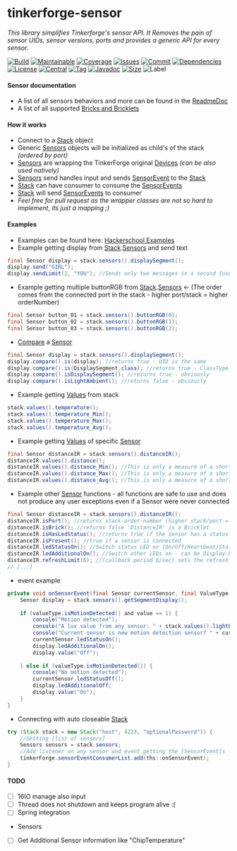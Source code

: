 # tinkerforge-sensor
*This library simplifies Tinkerforge's sensor API.*
*It Removes the pain of sensor UIDs, sensor versions, ports and provides a generic API for every sensor.*

[![Build][build_shield]][build_link]
[![Maintainable][maintainable_shield]][maintainable_link]
[![Coverage][coverage_shield]][coverage_link]
[![Issues][issues_shield]][issues_link]
[![Commit][commit_shield]][commit_link]
[![Dependencies][dependency_shield]][dependency_link]
[![License][license_shield]][license_link]
[![Central][central_shield]][central_link]
[![Tag][tag_shield]][tag_link]
[![Javadoc][javadoc_shield]][javadoc_link]
[![Size][size_shield]][size_shield]
![Label][label_shield]

[build_shield]: https://github.com/YunaBraska/tinkerforge-sensor/workflows/JAVA_CI/badge.svg
[build_link]: https://github.com/YunaBraska/tinkerforge-sensor/actions?query=workflow%3AJAVA_CI
[maintainable_shield]: https://img.shields.io/codeclimate/maintainability/YunaBraska/tinkerforge-sensor?style=flat-square
[maintainable_link]: https://codeclimate.com/github/YunaBraska/tinkerforge-sensor/maintainability
[coverage_shield]: https://img.shields.io/codeclimate/coverage/YunaBraska/tinkerforge-sensor?style=flat-square
[coverage_link]: https://codeclimate.com/github/YunaBraska/tinkerforge-sensor/test_coverage
[issues_shield]: https://img.shields.io/github/issues/YunaBraska/tinkerforge-sensor?style=flat-square
[issues_link]: https://github.com/YunaBraska/tinkerforge-sensor/commits/master
[commit_shield]: https://img.shields.io/github/last-commit/YunaBraska/tinkerforge-sensor?style=flat-square
[commit_link]: https://github.com/YunaBraska/tinkerforge-sensor/issues
[license_shield]: https://img.shields.io/github/license/YunaBraska/tinkerforge-sensor?style=flat-square
[license_link]: https://github.com/YunaBraska/tinkerforge-sensor/blob/master/LICENSE
[dependency_shield]: https://img.shields.io/librariesio/github/YunaBraska/tinkerforge-sensor?style=flat-square
[dependency_link]: https://libraries.io/github/YunaBraska/tinkerforge-sensor
[central_shield]: https://img.shields.io/maven-central/v/berlin.yuna/tinkerforge-sensor?style=flat-square
[central_link]:https://search.maven.org/artifact/berlin.yuna/tinkerforge-sensor
[tag_shield]: https://img.shields.io/github/v/tag/YunaBraska/tinkerforge-sensor?style=flat-square
[tag_link]: https://github.com/YunaBraska/tinkerforge-sensor/releases
[javadoc_shield]: https://javadoc.io/badge2/berlin.yuna/tinkerforge-sensor/javadoc.svg?style=flat-square
[javadoc_link]: https://javadoc.io/doc/berlin.yuna/tinkerforge-sensor
[size_shield]: https://img.shields.io/github/repo-size/YunaBraska/tinkerforge-sensor?style=flat-square
[label_shield]: https://img.shields.io/badge/Yuna-QueenInside-blueviolet?style=flat-square
[gitter_shield]: https://img.shields.io/gitter/room/YunaBraska/nats-streaming-server-embedded?style=flat-square
[gitter_link]: https://gitter.im/nats-streaming-server-embedded/Lobby

#### Sensor documentation
* A list of all sensors behaviors and more can be found in the [ReadmeDoc](readmeDoc/README.md)
* A list of all supported [Bricks and Bricklets](https://github.com/YunaBraska/tinkerforge-sensor/tree/master/src/main/java/berlin/yuna/tinkerforgesensor/model/sensor)

#### How it works
* Connect to a [Stack](https://github.com/YunaBraska/tinkerforge-sensor/blob/master/src/main/java/berlin/yuna/tinkerforgesensor/logic/Stack.java) object
* Generic [Sensors](https://github.com/YunaBraska/tinkerforge-sensor/blob/master/src/main/java/berlin/yuna/tinkerforgesensor/model/sensor/Sensor.java) objects will be initialized as child's of the stack *(ordered by port)*
* [Sensors](https://github.com/YunaBraska/tinkerforge-sensor/blob/master/src/main/java/berlin/yuna/tinkerforgesensor/model/sensor/Sensor.java) are wrapping the TinkerForge original [Devices](https://www.tinkerforge.com/en/doc/Software/Device_Identifier.html) *(can be also used natively)*
* [Sensors](https://github.com/YunaBraska/tinkerforge-sensor/blob/master/src/main/java/berlin/yuna/tinkerforgesensor/model/sensor/Sensor.java) send handles input and sends [SensorEvent](https://github.com/YunaBraska/tinkerforge-sensor/blob/master/src/main/java/berlin/yuna/tinkerforgesensor/model/type/SensorEvent.java) to the [Stack](https://github.com/YunaBraska/tinkerforge-sensor/blob/master/src/main/java/berlin/yuna/tinkerforgesensor/logic/Stack.java)
* [Stack](https://github.com/YunaBraska/tinkerforge-sensor/blob/master/src/main/java/berlin/yuna/tinkerforgesensor/logic/Stack.java) can have consumer to consume the [SensorEvents](https://github.com/YunaBraska/tinkerforge-sensor/blob/master/src/main/java/berlin/yuna/tinkerforgesensor/model/type/SensorEvent.java)
* [Stack](https://github.com/YunaBraska/tinkerforge-sensor/blob/master/src/main/java/berlin/yuna/tinkerforgesensor/logic/Stack.java) will send [SensorEvents](https://github.com/YunaBraska/tinkerforge-sensor/blob/master/src/main/java/berlin/yuna/tinkerforgesensor/model/type/SensorEvent.java) to consumer
* *Feel free for pull request as the wrapper classes are not so hard to implement, its just a mapping ;)*

#### Examples
* Examples can be found here: [Hackerschool Examples](https://github.com/YunaBraska/tinkerforge-sensor/tree/master/src/test/java/berlin/yuna/hackerschool/example)
* Example getting display from [Stack](https://github.com/YunaBraska/tinkerforge-sensor/blob/master/src/main/java/berlin/yuna/tinkerforgesensor/logic/Stack.java).[Sensors](https://github.com/YunaBraska/tinkerforge-sensor/blob/master/src/main/java/berlin/yuna/tinkerforgesensor/model/builder/Sensors.java) and send text
```java
final Sensor display = stack.sensors().displaySegment();
display.send("GIRL");
display.sendLimit(2, "YOU"); //Sends only two messages in a second (useful for loops)
```

* Example getting multiple buttonRGB from [Stack](https://github.com/YunaBraska/tinkerforge-sensor/blob/master/src/main/java/berlin/yuna/tinkerforgesensor/logic/Stack.java).[Sensors](https://github.com/YunaBraska/tinkerforge-sensor/blob/master/src/main/java/berlin/yuna/tinkerforgesensor/model/builder/Sensors.java) <- (The order comes from the connected port in the stack - higher port/stack = higher orderNumber)
```java
final Sensor button_01 = stack.sensors().buttonRGB(0);
final Sensor button_02 = stack.sensors().buttonRGB(1);
final Sensor button_03 = stack.sensors().buttonRGB(2);
```

* [Compare](https://github.com/YunaBraska/tinkerforge-sensor/blob/master/src/main/java/berlin/yuna/tinkerforgesensor/model/builder/Compare.java) a [Sensor](https://github.com/YunaBraska/tinkerforge-sensor/blob/master/src/main/java/berlin/yuna/tinkerforgesensor/model/sensor/Sensor.java)
```java
final Sensor display = stack.sensors().displaySegment();
display.compare().is(display); //returns true - UID is the same
display.compare().is(DisplaySegment.class); //returns true - ClassType is the same
display.compare().isDisplaySegment(); //returns true - obviously
display.compare().isLightAmbient(); //returns false - obviously
```

* Example getting [Values](https://github.com/YunaBraska/tinkerforge-sensor/blob/master/src/main/java/berlin/yuna/tinkerforgesensor/model/builder/Values.java) from stack
```java
stack.values().temperature();
stack.values().temperature_Min();
stack.values().temperature_Max();
stack.values().temperature_Avg();
```

* Example getting [Values](https://github.com/YunaBraska/tinkerforge-sensor/blob/master/src/main/java/berlin/yuna/tinkerforgesensor/model/builder/Values.java) of specific [Sensor](https://github.com/YunaBraska/tinkerforge-sensor/blob/master/src/main/java/berlin/yuna/tinkerforgesensor/model/sensor/Sensor.java)
```java
final Sensor distanceIR = stack.sensors().distanceIR();
distanceIR.values().distance();
distanceIR.values().distance_Min(); //This is only a measure of a short time;
distanceIR.values().distance_Max(); //This is only a measure of a short time;
distanceIR.values().distance_Avg(); //This is only a measure of a short time;
```

* Example other [Sensor](https://github.com/YunaBraska/tinkerforge-sensor/blob/master/src/main/java/berlin/yuna/tinkerforgesensor/model/sensor/Sensor.java) functions - all functions are safe to use and does not produce any user exceptions even if a Sensor were never connected 
```java
final Sensor distanceIR = stack.sensors().distanceIR();
distanceIR.isPort(); //returns stack-order-number (higher stack/port = higher number)
distanceIR.isBrick(); //returns false 'DistanceIR' is a Bricklet
distanceIR.isHasLedStatus(); //returns true if the sensor has a status LED
distanceIR.isPresent(); //true if a sensor is connected
distanceIR.ledStatusOn(); //Switch status LED on (On/Off/Heartbeat/Status)
distanceIR.ledAdditionalOn(); //Switch other LEDs on - can be Display-backLight, color-FlashLight, IMU-orientation-LEDs,... (On/Off/Heartbeat/Status)
distanceIR.refreshLimit(6); //(callback period 6/sec) sets the refresh value rate in a second - e.g. for power issues
// [...]
```

* event example
```java
private void onSensorEvent(final Sensor currentSensor, final ValueType valueType, final Long value) {
    Sensor display = stack.sensors().getSegmentDisplay();
    
    if (valueType.isMotionDetected() and value == 1) {
        console("Motion detected");
        console("A lux value from any sensor: " + stack.values().lightLux());
        console("Current sensor is new motion detection sensor? " + currentSensor.is(BrickletMotionDetectorV2.class));
        currentSensor.ledStatusOn();
        display.ledAdditionalOn();
        display.value("Off");
    
    } else if (valueType.isMotionDetected()) {
        console("No motion detected");
        currentSensor.ledStatusOff();
        display.ledAdditionalOff;
        display.value("On");
    }
}
```

* Connecting with auto closeable [Stack](https://github.com/YunaBraska/tinkerforge-sensor/blob/master/src/main/java/berlin/yuna/tinkerforgesensor/logic/Stack.java)
```java
try (Stack stack = new Stack("host", 4223, "optionalPassword")) {
    //Getting [list of sensors]
    Sensors sensors = stack.sensors;
    //Add listener on any sensor and event getting the [SensorEvent]s
    tinkerForge.sensorEventConsumerList.add(ths::onSensorEvent);
}
```


#### TODO
- [ ] 16IO manage also input
- [ ] Thread does not shutdown and keeps program alive :(
- [ ] Spring integration

* Sensors
- [ ] Get Additional Sensor information like "ChipTemperature"